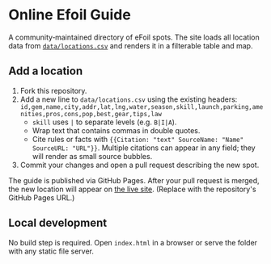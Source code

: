 # Online Efoil Guide

A community‑maintained directory of eFoil spots. The site loads all location data from [`data/locations.csv`](data/locations.csv) and renders it in a filterable table and map.

## Add a location
1. Fork this repository.
2. Add a new line to `data/locations.csv` using the existing headers:
   `id,gem,name,city,addr,lat,lng,water,season,skill,launch,parking,amenities,pros,cons,pop,best,gear,tips,law`
   * `skill` uses `|` to separate levels (e.g. `B|I|A`).
   * Wrap text that contains commas in double quotes.
   * Cite rules or facts with `{{Citation: "text" SourceName: "Name" SourceURL: "URL"}}`. Multiple citations can appear in any field; they will render as small source bubbles.
3. Commit your changes and open a pull request describing the new spot.

The guide is published via GitHub Pages. After your pull request is merged, the new location will appear on [the live site](https://github.com/). (Replace with the repository's GitHub Pages URL.)

## Local development
No build step is required. Open `index.html` in a browser or serve the folder with any static file server.
